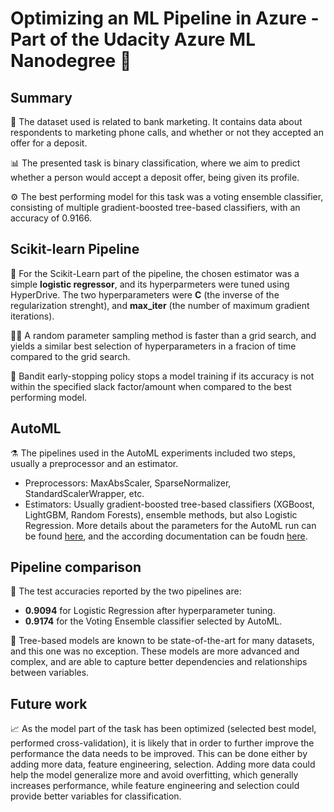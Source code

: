 # Optimizing an ML Pipeline in Azure - Part of the Udacity Azure ML Nanodegree 🧠

## Summary
💸 The dataset used is related to bank marketing. It contains data about respondents to marketing phone calls, and whether or not they accepted an offer for a deposit.

📊 The presented task is binary classification, where we aim to predict whether a person would accept a deposit offer, being given its profile.

⚙ The best performing model for this task was a voting ensemble classifier, consisting of multiple gradient-boosted tree-based classifiers, with an accuracy of 0.9166.

## Scikit-learn Pipeline
🧠 For the Scikit-Learn part of the pipeline, the chosen estimator was a simple **logistic regressor**, and its hyperparmeters were tuned using HyperDrive. The two hyperparameters were **C** (the inverse of the regularization strenght), and **max_iter** (the number of maximum gradient iterations).  

🏃‍♂️ A random parameter sampling method is faster than a grid search, and yields a similar best selection of hyperparameters in a fracion of time compared to the grid search.

🤚 Bandit early-stopping policy stops a model training if its accuracy is not within the specified slack factor/amount when compared to the best performing model.

## AutoML
⚗️ The pipelines used in the AutoML experiments included two steps, usually a preprocessor and an estimator.
  * Preprocessors: MaxAbsScaler, SparseNormalizer, StandardScalerWrapper, etc.
  * Estimators: Usually gradient-boosted tree-based classifiers (XGBoost, LightGBM, Random Forests), ensemble methods, but also Logistic Regression. 
More details about the parameters for the AutoML run can be found [here](https://gist.github.com/radandreicristian/c42bda8e0b60320162ac7bda38edd399), and the according documentation can be foudn [here](https://docs.microsoft.com/en-us/python/api/azureml-train-automl-client/azureml.train.automl.automlconfig.automlconfig).

## Pipeline comparison
🧪 The test accuracies reported by the two pipelines are:
  * **0.9094** for Logistic Regression after hyperparameter tuning.
  * **0.9174** for the Voting Ensemble classifier selected by AutoML.

🌳 Tree-based models are known to be state-of-the-art for many datasets, and this one was no exception. These models are more advanced and complex, and are able to capture better dependencies and relationships between variables.

## Future work
📈 As the model part of the task has been optimized (selected best model, performed cross-validation), it is likely that in order to further improve the performance the data needs to be improved. This can be done either by adding more data, feature engineering, selection. Adding more data could help the model generalize more and avoid overfitting, which generally increases performance, while feature engineering and selection could provide better variables for classification.

